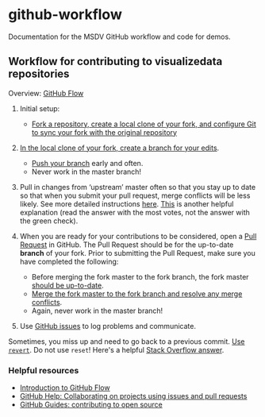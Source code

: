 # github-workflow
Documentation for the MSDV GitHub workflow and code for demos. 

## Workflow for contributing to visualizedata repositories
Overview: [GitHub Flow](https://guides.github.com/introduction/flow/)

1. Initial setup:
	* [Fork a repository, create a local clone of your fork, and configure Git to sync your fork with the original repository](https://help.github.com/articles/fork-a-repo/)

2. [In the local clone of your fork, create a branch for your edits](https://git-scm.com/book/en/v2/Git-Branching-Basic-Branching-and-Merging).
	* [Push your branch](https://help.github.com/articles/pushing-to-a-remote/) early and often. 
	* Never work in the master branch!

3. Pull in changes from ‘upstream’ master often so that you stay up to date so that when you submit your pull request, merge conflicts will be less likely. See more detailed instructions [here](https://help.github.com/articles/syncing-a-fork/). [This](http://stackoverflow.com/questions/16955980/git-merge-master-into-feature-branch) is another helpful explanation (read the answer with the most votes, not the answer with the green check).

4. When you are ready for your contributions to be considered, open a [Pull Request](https://help.github.com/articles/creating-a-pull-request/) in GitHub. The Pull Request should be for the up-to-date **branch** of your fork. Prior to submitting the Pull Request, make sure you have completed the following: 
	* Before merging the fork master to the fork branch, the fork master [should be up-to-date](https://help.github.com/articles/syncing-a-fork/).
	* [Merge the fork master to the fork branch and resolve any merge conflicts](https://git-scm.com/book/en/v2/Git-Branching-Basic-Branching-and-Merging). 
	* Again, never work in the master branch!

5. Use [GitHub issues](https://guides.github.com/features/issues/) to log problems and communicate. 

Sometimes, you miss up and need to go back to a previous commit. [Use `revert`](https://www.atlassian.com/git/tutorials/undoing-changes/git-checkout). Do not use `reset`! Here's a helpful [Stack Overflow answer](http://stackoverflow.com/questions/4114095/how-to-revert-git-repository-to-a-previous-commit).

### Helpful resources

* [Introduction to GitHub Flow](https://guides.github.com/introduction/flow/)
* [GitHub Help: Collaborating on projects using issues and pull requests](https://help.github.com/categories/collaborating-on-projects-using-issues-and-pull-requests/)
* [GitHub Guides: contributing to open source](https://guides.github.com/activities/contributing-to-open-source/)